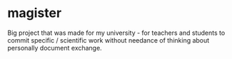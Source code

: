 # magister
Big project that was made for my university - for teachers and students to commit specific / scientific work without needance of thinking about personally document exchange.
